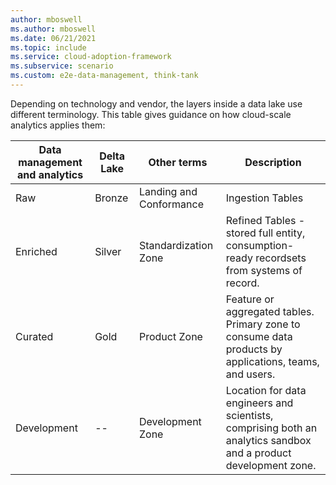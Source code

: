 ```yaml
---
author: mboswell
ms.author: mboswell
ms.date: 06/21/2021
ms.topic: include
ms.service: cloud-adoption-framework
ms.subservice: scenario
ms.custom: e2e-data-management, think-tank
---
```


Depending on technology and vendor, the layers inside a data lake use different terminology. This table gives guidance on how cloud-scale analytics applies them:

| Data management and analytics | Delta Lake | Other terms             | Description                                                                                                      |
|-------------------------------|------------|-------------------------|------------------------------------------------------------------------------------------------------------------|
| Raw                           | Bronze     | Landing and Conformance | Ingestion Tables                                                                                                 |
| Enriched                      | Silver     | Standardization Zone    | Refined Tables - stored full entity, consumption-ready recordsets from systems of record.                        |
| Curated                       | Gold       | Product Zone            | Feature or aggregated tables. Primary zone to consume data products by applications, teams, and users.           |
| Development                     | --         | Development Zone        | Location for data engineers and scientists, comprising both an analytics sandbox and a product development zone. |
